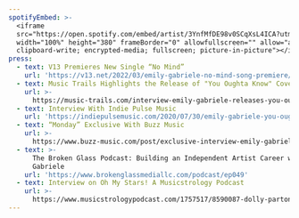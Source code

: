 ```yaml
---
spotifyEmbed: >-
  <iframe
  src="https://open.spotify.com/embed/artist/3YnfMfDE98v0SCqXsL4ICA?utm_source=generator"
  width="100%" height="380" frameBorder="0" allowfullscreen="" allow="autoplay;
  clipboard-write; encrypted-media; fullscreen; picture-in-picture"></iframe>
press:
  - text: V13 Premieres New Single “No Mind”
    url: 'https://v13.net/2022/03/emily-gabriele-no-mind-song-premiere/'
  - text: Music Trails Highlights the Release of "You Oughta Know" Cover
    url: >-
      https://music-trails.com/interview-emily-gabriele-releases-you-oughta-know-cover/
  - text: Interview With Indie Pulse Music
    url: 'https://indiepulsemusic.com/2020/07/30/emily-gabriele-you-oughta-know/'
  - text: “Monday” Exclusive With Buzz Music
    url: >-
      https://www.buzz-music.com/post/exclusive-interview-emily-gabriele-dives-deep-into-her-latest-release-monday
  - text: >-
      The Broken Glass Podcast: Building an Independent Artist Career with Emily
      Gabriele
    url: 'https://www.brokenglassmediallc.com/podcast/ep049'
  - text: Interview on Oh My Stars! A Musicstrology Podcast
    url: >-
      https://www.musicstrologypodcast.com/1757517/8590087-dolly-parton-and-kurt-cobain-with-emily-gabriele-and-nick-rauch
---
```


